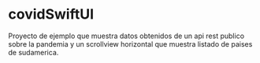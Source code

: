 # covidSwiftUI

Proyecto de ejemplo que muestra datos obtenidos de un api rest publico sobre la pandemia y un scrollview horizontal
que muestra listado de paises de sudamerica.
